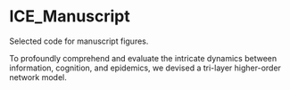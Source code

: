 # ICE_Manuscript
Selected code for manuscript figures.

To profoundly comprehend and evaluate the intricate dynamics between
information, cognition, and epidemics, we devised a tri-layer higher-order
network model.
